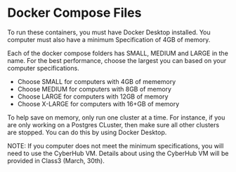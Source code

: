 # Docker Compose Files

To run these containers, you must have Docker Desktop installed. You computer must also have a minimum Specification of 4GB of memory.

Each of the docker compose folders has SMALL, MEDIUM and LARGE in the name. For the best performance, choose the largest you can based on your computer specifications.
- Choose SMALL for computers with 4GB of mememory
- Choose MEDIUM for computers with 8GB of memory
- Choose LARGE for computers with 12GB of memory
- Choose X-LARGE for computers with 16+GB of memory

To help save on memory, only run one cluster at a time. For instance, if you are only working on a Postgres CLuster, then make sure all other clusters are stopped. You can do this by using Docker Desktop. 

NOTE: If you computer does not meet the minimum specifications, you will need to use the CyberHub VM. Details about using the CyberHub VM will be provided in Class3 (March, 30th).


